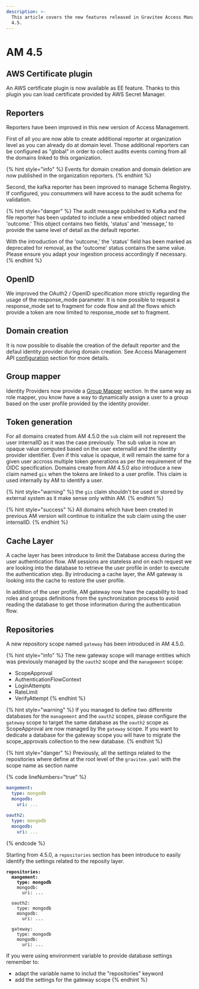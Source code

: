 ```yaml
---
description: >-
  This article covers the new features released in Gravitee Access Management
  4.5.
---
```


# AM 4.5

## AWS Certificate plugin

An AWS certificate plugin is now available as EE feature. Thanks to this plugin you can load certificate provided by AWS Secret Manager.

## Reporters

Reporters have been improved in this new version of Access Management.

First of all you are now able to create additional reporter at organization level as you can already do at domain level. Those additional reporters can be configured as "global" in order to collect audits events coming from all the domains linked to this organization.

{% hint style="info" %}
Events for domain creation and domain deletion are now published in the organization reporters.&#x20;
{% endhint %}

Second, the kafka reporter has been improved to manage Schema Registry. If configured, you consummers will have access to the audit schema for validation.

{% hint style="danger" %}
The audit message published to Kafka and the file reporter has been updated to include a new embedded object named 'outcome.' This object contains two fields, 'status' and 'message,' to provide the same level of detail as the default reporter.&#x20;

With the introduction of the 'outcome,' the 'status' field has been marked as deprecated for removal, as the 'outcome' status contains the same value. Please ensure you adapt your ingestion process accordingly if necessary.
{% endhint %}

## OpenID

We improved the OAuth2 / OpenID specification more strictly regarding the usage of the response\_mode parameter. It is now possible to request a response\_mode set to fragment for code flow and all the flows which provide a token are now limited to response\_mode set to fragment.

## Domain creation

It is now possible to disable the creation of the default reporter and the defaul identity provider during domain creation. See Access Management API [configuration](../../getting-started/configuration/configure-am-api/) section for more details.

## Group mapper

Identity Providers now provide a [Group Mapper](../../guides/identity-providers/user-and-role-mapping.md) section. In the same way as role mapper, you know have a way to dynamically assign a user to a group based on the user profile provided by the identity provider.

## Token generation

For all domains created from AM 4.5.0 the `sub` claim will not represent the user internalID as it was the case previously. The sub value is now an opaque value computed based on the user externalId and the identity provider identifier. Even if this value is opaque, it will remain the same for a given user accross multiple token generations as per the requirement of the OIDC specification. Domains create from AM 4.5.0 also introduce a new claim named `gis` when the tokens are linked to a user profile. This claim is used internally by AM to identify a user.

{% hint style="warning" %}
the `gis` claim shouldn't be used or stored by external system as it make sense only within AM.
{% endhint %}

{% hint style="success" %}
All domains which have been created in previous AM version will continue to initialize the sub claim using the user internalID.
{% endhint %}

## Cache Layer

A cache layer has been introduce to limit the Database access during the user authentication flow. AM sessions are stateless and on each request we are looking into the database to retrieve the user profile in order to execute the authentication step. By introducing a cache layer, the AM gateway is looking into the cache to restore the user profile.

In addition of the user profile, AM gateway now have the capability to load roles and groups definitions from the synchronization process to avoid reading the database to get those information during the authentication flow.

## Repositories

A new repository scope named `gateway` has been introduced in AM 4.5.0.&#x20;

{% hint style="info" %}
The new gateway scope will manage entities which was previously managed by the `oauth2` scope and the `management` scope:

* ScopeApproval&#x20;
* AuthenticationFlowContext
* LoginAttempts
* RateLimit
* VerifyAttempt
{% endhint %}

{% hint style="warning" %}
If you managed to define two differente databases for the `management` and the `oauth2` scopes, please configure the `gateway` scope to target the same database as the `oauth2` scope as ScopeApproval are now managed by the `gateway` scope. If you want to dedicate a database for the gateway scope you will have to migrate the scope\_approvals collection to the new database.
{% endhint %}

{% hint style="danger" %}
Previously, all the settings related to the repositories where define at the root level of the `gravitee.yaml` with the scope name as section name

{% code lineNumbers="true" %}
```yaml
mangement:
  type: mongodb
  mongodb: 
    uri: ...
    
oauth2:
  type: mongodb
  mongodb: 
    uri: ...
```
{% endcode %}

Starting from 4.5.0, a `repositories` section has been introduce to easily identify the settings related to the reposity layer.

<pre class="language-yaml" data-line-numbers><code class="lang-yaml"><strong>repositories:
</strong><strong>  mangement:
</strong><strong>    type: mongodb
</strong>    mongodb: 
      uri: ...
    
  oauth2:
    type: mongodb
    mongodb: 
      uri: ...
  
  gateway:
    type: mongodb
    mongodb: 
      uri: ...
</code></pre>

If you were using environment variable to provide database settings remember to:

* adapt the variable name to includ the "repositories" keyword
* add the settings for the gateway scope
{% endhint %}
